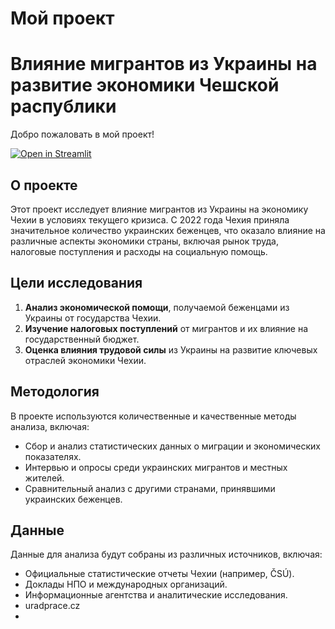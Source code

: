 # Мой проект

# Влияние мигрантов из Украины на развитие экономики Чешской распублики

Добро пожаловать в мой проект!

[![Open in Streamlit](https://static.streamlit.io/badges/streamlit_badge_black_white.svg)](https://share.streamlit.io/nataliiasvet/natasha01/main/proekt.py)

## О проекте

Этот проект исследует влияние мигрантов из Украины на экономику Чехии в условиях текущего кризиса. С 2022 года Чехия приняла значительное количество украинских беженцев, что оказало влияние на различные аспекты экономики страны, включая рынок труда, налоговые поступления и расходы на социальную помощь.

## Цели исследования

1. **Анализ экономической помощи**, получаемой беженцами из Украины от государства Чехии.
2. **Изучение налоговых поступлений** от мигрантов и их влияние на государственный бюджет.
3. **Оценка влияния трудовой силы** из Украины на развитие ключевых отраслей экономики Чехии.

## Методология

В проекте используются количественные и качественные методы анализа, включая:

- Сбор и анализ статистических данных о миграции и экономических показателях.
- Интервью и опросы среди украинских мигрантов и местных жителей.
- Сравнительный анализ с другими странами, принявшими украинских беженцев.

## Данные

Данные для анализа будут собраны из различных источников, включая:

- Официальные статистические отчеты Чехии (например, ČSÚ).
- Доклады НПО и международных организаций.
- Информационные агентства и аналитические исследования.
- uradprace.cz
- 

